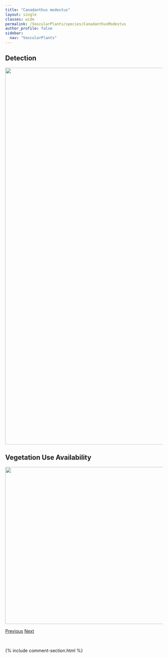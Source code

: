 ```yaml
---
title: "Canadanthus modestus"
layout: single
classes: wide
permalink: /VascularPlants/species/CanadanthusModestus
author_profile: false
sidebar:
  nav: "VascularPlants"
---
```


<h2>Detection</h2>

<a href="https://drive.google.com/uc?export=view&id=1RdvQIW-hM3m3EepnlbBGD9-Oxlfm_bIq">
<img src="https://drive.google.com/uc?export=view&id=1RdvQIW-hM3m3EepnlbBGD9-Oxlfm_bIq" height = "1200" width = "800">
</a>


<h2>Vegetation Use Availability</h2>

<a href="https://drive.google.com/uc?export=view&id=1SRmUzJIXy41WMZEuRxjIOo_bysPbvnLt">
<img src="https://drive.google.com/uc?export=view&id=1SRmUzJIXy41WMZEuRxjIOo_bysPbvnLt" height = "500" width = "1000">
</a>


<a href="/DevelopmentWebsite/VascularPlants/species/CampanulaUniflora" class="pagination--pager" title="Campanula uniflora">Previous</a> <a href="/DevelopmentWebsite/VascularPlants/species/CannabisSativa" class="pagination--pager" title="Cannabis sativa">Next</a>

<p>&nbsp;</p>

{% include comment-section.html %}
